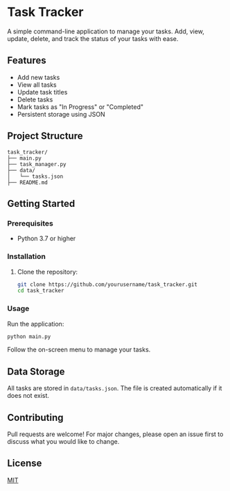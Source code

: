 # Task Tracker

A simple command-line application to manage your tasks. Add, view, update, delete, and track the status of your tasks with ease.

## Features

- Add new tasks
- View all tasks
- Update task titles
- Delete tasks
- Mark tasks as "In Progress" or "Completed"
- Persistent storage using JSON

## Project Structure

```
task_tracker/
├── main.py
├── task_manager.py
├── data/
│   └── tasks.json
├── README.md
```

## Getting Started

### Prerequisites

- Python 3.7 or higher

### Installation

1. Clone the repository:
    ```sh
    git clone https://github.com/yourusername/task_tracker.git
    cd task_tracker
    ```

### Usage

Run the application:
```sh
python main.py
```

Follow the on-screen menu to manage your tasks.

## Data Storage

All tasks are stored in `data/tasks.json`. The file is created automatically if it does not exist.

## Contributing

Pull requests are welcome! For major changes, please open an issue first to discuss what you would like to change.

## License

[MIT](LICENSE)